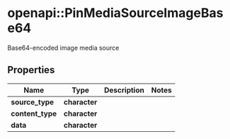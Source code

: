 # openapi::PinMediaSourceImageBase64

Base64-encoded image media source

## Properties
Name | Type | Description | Notes
------------ | ------------- | ------------- | -------------
**source_type** | **character** |  | 
**content_type** | **character** |  | 
**data** | **character** |  | 


